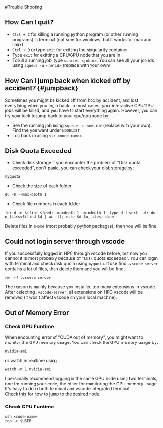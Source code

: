 #Trouble Shooting

## How Can I quit?
* `Ctrl + C` for killing a running python program (or other running programs) in terminal (not sure for windows, but it works for mac and linux)
* `Ctrl + D` or type `exit` for exitting the singularity container
* Type `exit` for exitting a CPU/GPU node that you are in 
* To kill a running job, type `scancel <jobid>`. You can see all your job ids using `squeue -u <netid>` (replace <netid> with your own)


## How Can I jump back when kicked off by accident? {#jumpback}
Sometimes you might be kicked off from hpc by accident, and lost everything when you login back. In most cases, your interactive CPU/GPU jobs will be killed, and you have to start everything again. However, you can try your luck to jump back to your cpu/gpu node by:
* See the running job using `squeue -u <netid>` (replace <netid> with your own). Find the <node-name> you want under `NODELIST`
* Log back in using `ssh <node-name>`. 


## Disk Quota Exceeded 
* Check disk storage
If you encounter the problem of "Disk quota exceeded", don't panic, you can check your disk storage by:

```
myquota
```
* Check the size of each folder
```
du -h --max-depth 1
```
* Check file numbers in each folder
```
for d in $(find $(pwd) -maxdepth 1 -mindepth 1 -type d | sort -u); do n_files=$(find $d | wc -l); echo $d $n_files; done
```

Delete files in `$Home` (most probably python packages), then you will be fine

## Could not login server through vscode
If you successfully logged in HPC through vscode before, but now you cannot it is most probably because of "Disk quota exceeded". You can login with terminal and check disk quota using `myquota`. 
If use find `.vscode-server` contains a lot of files, then delete them and you will be fine:
```
rm -rf .vscode-server
```

The reason is mainly because you installed too many extensions in vscode. After delecting `.vscode-server`, all extensions on HPC vscode will be removed (it won't affect vscode on your local machine).


## Out of Memory Error
### Check GPU Runtime
When encounting error of "CUDA out of memory", you might want to monitor the GPU memory usage. You can check the GPU memory usage by:
```
nvidia-smi
```
or watch in realtime using
```
watch -n 1 nvidia-smi
```
I personally recommend logging in the same GPU node using two terminals, one for running your code, the other for monitoring the GPU memory usage. It's easy to do in both terminal and vscode integrated terminal. <br>
Check [this](#jumpback) for how to jump to the desired node.



### Check CPU Runtime
```
ssh <node-name>
top -u $USER
```


